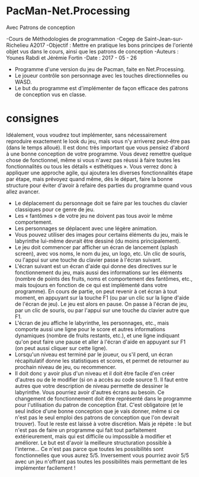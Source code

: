 # PacMan-Net.Processing
Avec Patrons de conception

-Cours de Méthodologies de programmation
-Cegep de Saint-Jean-sur-Richelieu A2017
-Objectif : Mettre en pratique les bons principes de l'orienté objet vus dans le cours, ainsi que les patrons de conception
-Auteurs : Younes Rabdi et Jérémie Fortin
-Date : 2017 - 05 - 26

- Programme d'une version du jeu de Pacman, faite en Net.Processing.
- Le joueur contrôle son personnage avec les touches directionnelles ou WASD.
- Le but du programme est d'implémenter de façon efficace des patrons de conception vus en classe.

# consignes
Idéalement, vous voudrez tout implémenter, sans nécessairement reproduire exactement le look du jeu, mais vous n'y arriverez peut-être pas (dans le temps alloué). Il est donc très important que vous pensiez d'abord à une bonne conception de votre programme. Vous devez remettre quelque chose de fonctionnel, même si vous n'avez pas réussi à faire toutes les fonctionnalités ou tous les détails « esthétiques ». Vous verrez donc à appliquer une approche agile, qui ajoutera les diverses fonctionnalités étape par étape, mais prévoyez quand même, dès le départ, faire la bonne structure pour éviter d'avoir à refaire des parties du programme quand vous allez avancer.
- Le déplacement du personnage doit se faire par les touches du clavier classiques pour ce genre de jeu.
- Les « fantômes » de votre jeu ne doivent pas tous avoir le même comportement.
- Les personnages se déplacent avec une légère animation.
- Vous pouvez utiliser des images pour certains éléments du jeu, mais le labyrinthe lui-même devrait être dessiné (du moins principalement).
- Le jeu doit commencer par afficher un écran de lancement (splash screen), avec vos noms, le nom du jeu, un logo, etc. Un clic de souris, ou l'appui sur une touche du clavier passe à l'écran suivant.
- L'écran suivant est un écran d'aide qui donne des directives sur le fonctionnement du jeu, mais aussi des informations sur les éléments (nombre de points des fruits, noms et comportement des fantômes, etc., mais toujours en fonction de ce qui est implémenté dans votre programme). En cours de partie, on peut revenir à cet écran à tout moment, en appuyant sur la touche F1 (ou par un clic sur la ligne d'aide de l'écran de jeu). Le jeu est alors en pause. On passe à l'écran de jeu, par un clic de souris, ou par l'appui sur une touche du clavier autre que F1.
- L'écran de jeu affiche le labyrinthe, les personnages, etc., mais comporte aussi une ligne pour le score et autres informations dynamiques (nombre de fruits restants, etc.), et une ligne indiquant qu'on peut faire une pause et aller à l'écran d'aide en appuyant sur F1 (on peut aussi cliquer sur cette ligne).
- Lorsqu'un niveau est terminé par le joueur, ou s'il perd, un écran récapitulatif donne les statistiques et scores, et permet de retourner au prochain niveau de jeu, ou recommencer.
- Il doit donc y avoir plus d'un niveau et il doit être facile d'en créer d'autres ou de le modifier (si on a accès au code source !). Il faut entre autres que votre description de niveau permette de dessiner le labyrinthe.
Vous pourriez avoir d'autres écrans au besoin. Ce changement de fonctionnement doit être représenté dans le programme pour l'utilisation du patron de conception État. C'est obligatoire (et le seul indice d'une bonne conception que je vais donner, même si ce n'est pas le seul emploi des patrons de conception que l'on devrait trouver).
Tout le reste est laissé à votre discrétion. Mais je répète : le but n'est pas de faire un programme qui fait tout parfaitement extérieurement, mais qui est difficile ou impossible à modifier et améliorer. Le but est d'avoir la meilleure structuration possible à l'interne... Ce n'est pas parce que toutes les possibilités sont fonctionnelles que vous aurez 5/5. Inversement vous pourriez avoir 5/5 avec un jeu n'offrant pas toutes les possibilités mais permettant de les implémenter facilement !
